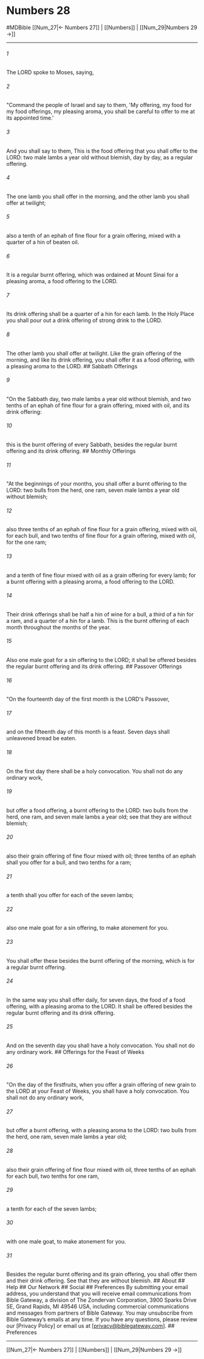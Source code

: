 # Numbers 28
#MDBible
[[Num_27|← Numbers 27]] | [[Numbers]] | [[Num_29|Numbers 29 →]]

***






###### 1 


The LORD spoke to Moses, saying, 





###### 2 


"Command the people of Israel and say to them, 'My offering, my food for my food offerings, my pleasing aroma, you shall be careful to offer to me at its appointed time.' 





###### 3 


And you shall say to them, This is the food offering that you shall offer to the LORD: two male lambs a year old without blemish, day by day, as a regular offering. 





###### 4 


The one lamb you shall offer in the morning, and the other lamb you shall offer at twilight; 





###### 5 


also a tenth of an ephah of fine flour for a grain offering, mixed with a quarter of a hin of beaten oil. 





###### 6 


It is a regular burnt offering, which was ordained at Mount Sinai for a pleasing aroma, a food offering to the LORD. 





###### 7 


Its drink offering shall be a quarter of a hin for each lamb. In the Holy Place you shall pour out a drink offering of strong drink to the LORD. 





###### 8 


The other lamb you shall offer at twilight. Like the grain offering of the morning, and like its drink offering, you shall offer it as a food offering, with a pleasing aroma to the LORD. ## Sabbath Offerings 





###### 9 


"On the Sabbath day, two male lambs a year old without blemish, and two tenths of an ephah of fine flour for a grain offering, mixed with oil, and its drink offering: 





###### 10 


this is the burnt offering of every Sabbath, besides the regular burnt offering and its drink offering. ## Monthly Offerings 





###### 11 


"At the beginnings of your months, you shall offer a burnt offering to the LORD: two bulls from the herd, one ram, seven male lambs a year old without blemish; 





###### 12 


also three tenths of an ephah of fine flour for a grain offering, mixed with oil, for each bull, and two tenths of fine flour for a grain offering, mixed with oil, for the one ram; 





###### 13 


and a tenth of fine flour mixed with oil as a grain offering for every lamb; for a burnt offering with a pleasing aroma, a food offering to the LORD. 





###### 14 


Their drink offerings shall be half a hin of wine for a bull, a third of a hin for a ram, and a quarter of a hin for a lamb. This is the burnt offering of each month throughout the months of the year. 





###### 15 


Also one male goat for a sin offering to the LORD; it shall be offered besides the regular burnt offering and its drink offering. ## Passover Offerings 





###### 16 


"On the fourteenth day of the first month is the LORD's Passover, 





###### 17 


and on the fifteenth day of this month is a feast. Seven days shall unleavened bread be eaten. 





###### 18 


On the first day there shall be a holy convocation. You shall not do any ordinary work, 





###### 19 


but offer a food offering, a burnt offering to the LORD: two bulls from the herd, one ram, and seven male lambs a year old; see that they are without blemish; 





###### 20 


also their grain offering of fine flour mixed with oil; three tenths of an ephah shall you offer for a bull, and two tenths for a ram; 





###### 21 


a tenth shall you offer for each of the seven lambs; 





###### 22 


also one male goat for a sin offering, to make atonement for you. 





###### 23 


You shall offer these besides the burnt offering of the morning, which is for a regular burnt offering. 





###### 24 


In the same way you shall offer daily, for seven days, the food of a food offering, with a pleasing aroma to the LORD. It shall be offered besides the regular burnt offering and its drink offering. 





###### 25 


And on the seventh day you shall have a holy convocation. You shall not do any ordinary work. ## Offerings for the Feast of Weeks 





###### 26 


"On the day of the firstfruits, when you offer a grain offering of new grain to the LORD at your Feast of Weeks, you shall have a holy convocation. You shall not do any ordinary work, 





###### 27 


but offer a burnt offering, with a pleasing aroma to the LORD: two bulls from the herd, one ram, seven male lambs a year old; 





###### 28 


also their grain offering of fine flour mixed with oil, three tenths of an ephah for each bull, two tenths for one ram, 





###### 29 


a tenth for each of the seven lambs; 





###### 30 


with one male goat, to make atonement for you. 





###### 31 


Besides the regular burnt offering and its grain offering, you shall offer them and their drink offering. See that they are without blemish. ## About ## Help ## Our Network ## Social ## Preferences By submitting your email address, you understand that you will receive email communications from Bible Gateway, a division of The Zondervan Corporation, 3900 Sparks Drive SE, Grand Rapids, MI 49546 USA, including commercial communications and messages from partners of Bible Gateway. You may unsubscribe from Bible Gateway&rsquo;s emails at any time. If you have any questions, please review our [Privacy Policy] or email us at [privacy@biblegateway.com]. ## Preferences

***

[[Num_27|← Numbers 27]] | [[Numbers]] | [[Num_29|Numbers 29 →]]

